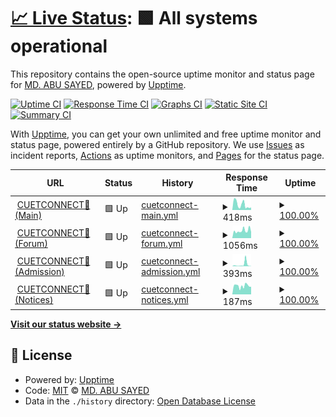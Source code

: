 # [📈 Live Status](https://status.cuetconnect.org): <!--live status--> **🟩 All systems operational**

This repository contains the open-source uptime monitor and status page for [MD. ABU SAYED](https://abusayed.dev), powered by [Upptime](https://github.com/upptime/upptime).

[![Uptime CI](https://github.com/abusayed0206/upptime/workflows/Uptime%20CI/badge.svg)](https://github.com/abusayed0206/upptime/actions?query=workflow%3A%22Uptime+CI%22)
[![Response Time CI](https://github.com/abusayed0206/upptime/workflows/Response%20Time%20CI/badge.svg)](https://github.com/abusayed0206/upptime/actions?query=workflow%3A%22Response+Time+CI%22)
[![Graphs CI](https://github.com/abusayed0206/upptime/workflows/Graphs%20CI/badge.svg)](https://github.com/abusayed0206/upptime/actions?query=workflow%3A%22Graphs+CI%22)
[![Static Site CI](https://github.com/abusayed0206/upptime/workflows/Static%20Site%20CI/badge.svg)](https://github.com/abusayed0206/upptime/actions?query=workflow%3A%22Static+Site+CI%22)
[![Summary CI](https://github.com/abusayed0206/upptime/workflows/Summary%20CI/badge.svg)](https://github.com/abusayed0206/upptime/actions?query=workflow%3A%22Summary+CI%22)

With [Upptime](https://upptime.js.org), you can get your own unlimited and free uptime monitor and status page, powered entirely by a GitHub repository. We use [Issues](https://github.com/abusayed0206/upptime/issues) as incident reports, [Actions](https://github.com/abusayed0206/upptime/actions) as uptime monitors, and [Pages](https://status.cuetconnect.org) for the status page.

<!--start: status pages-->
<!-- This summary is generated by Upptime (https://github.com/upptime/upptime) -->
<!-- Do not edit this manually, your changes will be overwritten -->
<!-- prettier-ignore -->
| URL | Status | History | Response Time | Uptime |
| --- | ------ | ------- | ------------- | ------ |
| <img alt="" src="https://favicons.githubusercontent.com/cuetconnect.org" height="13"> [CUETCONNECT🌺(Main)](https://cuetconnect.org/) | 🟩 Up | [cuetconnect-main.yml](https://github.com/abusayed0206/cuetconnect-statuspage/commits/HEAD/history/cuetconnect-main.yml) | <details><summary><img alt="Response time graph" src="./graphs/cuetconnect-main/response-time-week.png" height="20"> 418ms</summary><br><a href="https://status.cuetconnect.org/history/cuetconnect-main"><img alt="Response time 418" src="https://img.shields.io/endpoint?url=https%3A%2F%2Fraw.githubusercontent.com%2Fabusayed0206%2Fcuetconnect-statuspage%2FHEAD%2Fapi%2Fcuetconnect-main%2Fresponse-time.json"></a><br><a href="https://status.cuetconnect.org/history/cuetconnect-main"><img alt="24-hour response time 418" src="https://img.shields.io/endpoint?url=https%3A%2F%2Fraw.githubusercontent.com%2Fabusayed0206%2Fcuetconnect-statuspage%2FHEAD%2Fapi%2Fcuetconnect-main%2Fresponse-time-day.json"></a><br><a href="https://status.cuetconnect.org/history/cuetconnect-main"><img alt="7-day response time 418" src="https://img.shields.io/endpoint?url=https%3A%2F%2Fraw.githubusercontent.com%2Fabusayed0206%2Fcuetconnect-statuspage%2FHEAD%2Fapi%2Fcuetconnect-main%2Fresponse-time-week.json"></a><br><a href="https://status.cuetconnect.org/history/cuetconnect-main"><img alt="30-day response time 418" src="https://img.shields.io/endpoint?url=https%3A%2F%2Fraw.githubusercontent.com%2Fabusayed0206%2Fcuetconnect-statuspage%2FHEAD%2Fapi%2Fcuetconnect-main%2Fresponse-time-month.json"></a><br><a href="https://status.cuetconnect.org/history/cuetconnect-main"><img alt="1-year response time 418" src="https://img.shields.io/endpoint?url=https%3A%2F%2Fraw.githubusercontent.com%2Fabusayed0206%2Fcuetconnect-statuspage%2FHEAD%2Fapi%2Fcuetconnect-main%2Fresponse-time-year.json"></a></details> | <details><summary><a href="https://status.cuetconnect.org/history/cuetconnect-main">100.00%</a></summary><a href="https://status.cuetconnect.org/history/cuetconnect-main"><img alt="All-time uptime 100.00%" src="https://img.shields.io/endpoint?url=https%3A%2F%2Fraw.githubusercontent.com%2Fabusayed0206%2Fcuetconnect-statuspage%2FHEAD%2Fapi%2Fcuetconnect-main%2Fuptime.json"></a><br><a href="https://status.cuetconnect.org/history/cuetconnect-main"><img alt="24-hour uptime 100.00%" src="https://img.shields.io/endpoint?url=https%3A%2F%2Fraw.githubusercontent.com%2Fabusayed0206%2Fcuetconnect-statuspage%2FHEAD%2Fapi%2Fcuetconnect-main%2Fuptime-day.json"></a><br><a href="https://status.cuetconnect.org/history/cuetconnect-main"><img alt="7-day uptime 100.00%" src="https://img.shields.io/endpoint?url=https%3A%2F%2Fraw.githubusercontent.com%2Fabusayed0206%2Fcuetconnect-statuspage%2FHEAD%2Fapi%2Fcuetconnect-main%2Fuptime-week.json"></a><br><a href="https://status.cuetconnect.org/history/cuetconnect-main"><img alt="30-day uptime 100.00%" src="https://img.shields.io/endpoint?url=https%3A%2F%2Fraw.githubusercontent.com%2Fabusayed0206%2Fcuetconnect-statuspage%2FHEAD%2Fapi%2Fcuetconnect-main%2Fuptime-month.json"></a><br><a href="https://status.cuetconnect.org/history/cuetconnect-main"><img alt="1-year uptime 100.00%" src="https://img.shields.io/endpoint?url=https%3A%2F%2Fraw.githubusercontent.com%2Fabusayed0206%2Fcuetconnect-statuspage%2FHEAD%2Fapi%2Fcuetconnect-main%2Fuptime-year.json"></a></details>
| <img alt="" src="https://favicons.githubusercontent.com/forum.cuetconnect.org" height="13"> [CUETCONNECT🌺(Forum)](https://forum.cuetconnect.org/) | 🟩 Up | [cuetconnect-forum.yml](https://github.com/abusayed0206/cuetconnect-statuspage/commits/HEAD/history/cuetconnect-forum.yml) | <details><summary><img alt="Response time graph" src="./graphs/cuetconnect-forum/response-time-week.png" height="20"> 1056ms</summary><br><a href="https://status.cuetconnect.org/history/cuetconnect-forum"><img alt="Response time 1056" src="https://img.shields.io/endpoint?url=https%3A%2F%2Fraw.githubusercontent.com%2Fabusayed0206%2Fcuetconnect-statuspage%2FHEAD%2Fapi%2Fcuetconnect-forum%2Fresponse-time.json"></a><br><a href="https://status.cuetconnect.org/history/cuetconnect-forum"><img alt="24-hour response time 1056" src="https://img.shields.io/endpoint?url=https%3A%2F%2Fraw.githubusercontent.com%2Fabusayed0206%2Fcuetconnect-statuspage%2FHEAD%2Fapi%2Fcuetconnect-forum%2Fresponse-time-day.json"></a><br><a href="https://status.cuetconnect.org/history/cuetconnect-forum"><img alt="7-day response time 1056" src="https://img.shields.io/endpoint?url=https%3A%2F%2Fraw.githubusercontent.com%2Fabusayed0206%2Fcuetconnect-statuspage%2FHEAD%2Fapi%2Fcuetconnect-forum%2Fresponse-time-week.json"></a><br><a href="https://status.cuetconnect.org/history/cuetconnect-forum"><img alt="30-day response time 1056" src="https://img.shields.io/endpoint?url=https%3A%2F%2Fraw.githubusercontent.com%2Fabusayed0206%2Fcuetconnect-statuspage%2FHEAD%2Fapi%2Fcuetconnect-forum%2Fresponse-time-month.json"></a><br><a href="https://status.cuetconnect.org/history/cuetconnect-forum"><img alt="1-year response time 1056" src="https://img.shields.io/endpoint?url=https%3A%2F%2Fraw.githubusercontent.com%2Fabusayed0206%2Fcuetconnect-statuspage%2FHEAD%2Fapi%2Fcuetconnect-forum%2Fresponse-time-year.json"></a></details> | <details><summary><a href="https://status.cuetconnect.org/history/cuetconnect-forum">100.00%</a></summary><a href="https://status.cuetconnect.org/history/cuetconnect-forum"><img alt="All-time uptime 100.00%" src="https://img.shields.io/endpoint?url=https%3A%2F%2Fraw.githubusercontent.com%2Fabusayed0206%2Fcuetconnect-statuspage%2FHEAD%2Fapi%2Fcuetconnect-forum%2Fuptime.json"></a><br><a href="https://status.cuetconnect.org/history/cuetconnect-forum"><img alt="24-hour uptime 100.00%" src="https://img.shields.io/endpoint?url=https%3A%2F%2Fraw.githubusercontent.com%2Fabusayed0206%2Fcuetconnect-statuspage%2FHEAD%2Fapi%2Fcuetconnect-forum%2Fuptime-day.json"></a><br><a href="https://status.cuetconnect.org/history/cuetconnect-forum"><img alt="7-day uptime 100.00%" src="https://img.shields.io/endpoint?url=https%3A%2F%2Fraw.githubusercontent.com%2Fabusayed0206%2Fcuetconnect-statuspage%2FHEAD%2Fapi%2Fcuetconnect-forum%2Fuptime-week.json"></a><br><a href="https://status.cuetconnect.org/history/cuetconnect-forum"><img alt="30-day uptime 100.00%" src="https://img.shields.io/endpoint?url=https%3A%2F%2Fraw.githubusercontent.com%2Fabusayed0206%2Fcuetconnect-statuspage%2FHEAD%2Fapi%2Fcuetconnect-forum%2Fuptime-month.json"></a><br><a href="https://status.cuetconnect.org/history/cuetconnect-forum"><img alt="1-year uptime 100.00%" src="https://img.shields.io/endpoint?url=https%3A%2F%2Fraw.githubusercontent.com%2Fabusayed0206%2Fcuetconnect-statuspage%2FHEAD%2Fapi%2Fcuetconnect-forum%2Fuptime-year.json"></a></details>
| <img alt="" src="https://favicons.githubusercontent.com/admission.cuetconnect.org" height="13"> [CUETCONNECT🌺(Admission)](https://admission.cuetconnect.org/) | 🟩 Up | [cuetconnect-admission.yml](https://github.com/abusayed0206/cuetconnect-statuspage/commits/HEAD/history/cuetconnect-admission.yml) | <details><summary><img alt="Response time graph" src="./graphs/cuetconnect-admission/response-time-week.png" height="20"> 393ms</summary><br><a href="https://status.cuetconnect.org/history/cuetconnect-admission"><img alt="Response time 393" src="https://img.shields.io/endpoint?url=https%3A%2F%2Fraw.githubusercontent.com%2Fabusayed0206%2Fcuetconnect-statuspage%2FHEAD%2Fapi%2Fcuetconnect-admission%2Fresponse-time.json"></a><br><a href="https://status.cuetconnect.org/history/cuetconnect-admission"><img alt="24-hour response time 393" src="https://img.shields.io/endpoint?url=https%3A%2F%2Fraw.githubusercontent.com%2Fabusayed0206%2Fcuetconnect-statuspage%2FHEAD%2Fapi%2Fcuetconnect-admission%2Fresponse-time-day.json"></a><br><a href="https://status.cuetconnect.org/history/cuetconnect-admission"><img alt="7-day response time 393" src="https://img.shields.io/endpoint?url=https%3A%2F%2Fraw.githubusercontent.com%2Fabusayed0206%2Fcuetconnect-statuspage%2FHEAD%2Fapi%2Fcuetconnect-admission%2Fresponse-time-week.json"></a><br><a href="https://status.cuetconnect.org/history/cuetconnect-admission"><img alt="30-day response time 393" src="https://img.shields.io/endpoint?url=https%3A%2F%2Fraw.githubusercontent.com%2Fabusayed0206%2Fcuetconnect-statuspage%2FHEAD%2Fapi%2Fcuetconnect-admission%2Fresponse-time-month.json"></a><br><a href="https://status.cuetconnect.org/history/cuetconnect-admission"><img alt="1-year response time 393" src="https://img.shields.io/endpoint?url=https%3A%2F%2Fraw.githubusercontent.com%2Fabusayed0206%2Fcuetconnect-statuspage%2FHEAD%2Fapi%2Fcuetconnect-admission%2Fresponse-time-year.json"></a></details> | <details><summary><a href="https://status.cuetconnect.org/history/cuetconnect-admission">100.00%</a></summary><a href="https://status.cuetconnect.org/history/cuetconnect-admission"><img alt="All-time uptime 100.00%" src="https://img.shields.io/endpoint?url=https%3A%2F%2Fraw.githubusercontent.com%2Fabusayed0206%2Fcuetconnect-statuspage%2FHEAD%2Fapi%2Fcuetconnect-admission%2Fuptime.json"></a><br><a href="https://status.cuetconnect.org/history/cuetconnect-admission"><img alt="24-hour uptime 100.00%" src="https://img.shields.io/endpoint?url=https%3A%2F%2Fraw.githubusercontent.com%2Fabusayed0206%2Fcuetconnect-statuspage%2FHEAD%2Fapi%2Fcuetconnect-admission%2Fuptime-day.json"></a><br><a href="https://status.cuetconnect.org/history/cuetconnect-admission"><img alt="7-day uptime 100.00%" src="https://img.shields.io/endpoint?url=https%3A%2F%2Fraw.githubusercontent.com%2Fabusayed0206%2Fcuetconnect-statuspage%2FHEAD%2Fapi%2Fcuetconnect-admission%2Fuptime-week.json"></a><br><a href="https://status.cuetconnect.org/history/cuetconnect-admission"><img alt="30-day uptime 100.00%" src="https://img.shields.io/endpoint?url=https%3A%2F%2Fraw.githubusercontent.com%2Fabusayed0206%2Fcuetconnect-statuspage%2FHEAD%2Fapi%2Fcuetconnect-admission%2Fuptime-month.json"></a><br><a href="https://status.cuetconnect.org/history/cuetconnect-admission"><img alt="1-year uptime 100.00%" src="https://img.shields.io/endpoint?url=https%3A%2F%2Fraw.githubusercontent.com%2Fabusayed0206%2Fcuetconnect-statuspage%2FHEAD%2Fapi%2Fcuetconnect-admission%2Fuptime-year.json"></a></details>
| <img alt="" src="https://favicons.githubusercontent.com/notices.cuetconnect.org" height="13"> [CUETCONNECT🌺(Notices)](https://notices.cuetconnect.org/) | 🟩 Up | [cuetconnect-notices.yml](https://github.com/abusayed0206/cuetconnect-statuspage/commits/HEAD/history/cuetconnect-notices.yml) | <details><summary><img alt="Response time graph" src="./graphs/cuetconnect-notices/response-time-week.png" height="20"> 187ms</summary><br><a href="https://status.cuetconnect.org/history/cuetconnect-notices"><img alt="Response time 187" src="https://img.shields.io/endpoint?url=https%3A%2F%2Fraw.githubusercontent.com%2Fabusayed0206%2Fcuetconnect-statuspage%2FHEAD%2Fapi%2Fcuetconnect-notices%2Fresponse-time.json"></a><br><a href="https://status.cuetconnect.org/history/cuetconnect-notices"><img alt="24-hour response time 187" src="https://img.shields.io/endpoint?url=https%3A%2F%2Fraw.githubusercontent.com%2Fabusayed0206%2Fcuetconnect-statuspage%2FHEAD%2Fapi%2Fcuetconnect-notices%2Fresponse-time-day.json"></a><br><a href="https://status.cuetconnect.org/history/cuetconnect-notices"><img alt="7-day response time 187" src="https://img.shields.io/endpoint?url=https%3A%2F%2Fraw.githubusercontent.com%2Fabusayed0206%2Fcuetconnect-statuspage%2FHEAD%2Fapi%2Fcuetconnect-notices%2Fresponse-time-week.json"></a><br><a href="https://status.cuetconnect.org/history/cuetconnect-notices"><img alt="30-day response time 187" src="https://img.shields.io/endpoint?url=https%3A%2F%2Fraw.githubusercontent.com%2Fabusayed0206%2Fcuetconnect-statuspage%2FHEAD%2Fapi%2Fcuetconnect-notices%2Fresponse-time-month.json"></a><br><a href="https://status.cuetconnect.org/history/cuetconnect-notices"><img alt="1-year response time 187" src="https://img.shields.io/endpoint?url=https%3A%2F%2Fraw.githubusercontent.com%2Fabusayed0206%2Fcuetconnect-statuspage%2FHEAD%2Fapi%2Fcuetconnect-notices%2Fresponse-time-year.json"></a></details> | <details><summary><a href="https://status.cuetconnect.org/history/cuetconnect-notices">100.00%</a></summary><a href="https://status.cuetconnect.org/history/cuetconnect-notices"><img alt="All-time uptime 100.00%" src="https://img.shields.io/endpoint?url=https%3A%2F%2Fraw.githubusercontent.com%2Fabusayed0206%2Fcuetconnect-statuspage%2FHEAD%2Fapi%2Fcuetconnect-notices%2Fuptime.json"></a><br><a href="https://status.cuetconnect.org/history/cuetconnect-notices"><img alt="24-hour uptime 100.00%" src="https://img.shields.io/endpoint?url=https%3A%2F%2Fraw.githubusercontent.com%2Fabusayed0206%2Fcuetconnect-statuspage%2FHEAD%2Fapi%2Fcuetconnect-notices%2Fuptime-day.json"></a><br><a href="https://status.cuetconnect.org/history/cuetconnect-notices"><img alt="7-day uptime 100.00%" src="https://img.shields.io/endpoint?url=https%3A%2F%2Fraw.githubusercontent.com%2Fabusayed0206%2Fcuetconnect-statuspage%2FHEAD%2Fapi%2Fcuetconnect-notices%2Fuptime-week.json"></a><br><a href="https://status.cuetconnect.org/history/cuetconnect-notices"><img alt="30-day uptime 100.00%" src="https://img.shields.io/endpoint?url=https%3A%2F%2Fraw.githubusercontent.com%2Fabusayed0206%2Fcuetconnect-statuspage%2FHEAD%2Fapi%2Fcuetconnect-notices%2Fuptime-month.json"></a><br><a href="https://status.cuetconnect.org/history/cuetconnect-notices"><img alt="1-year uptime 100.00%" src="https://img.shields.io/endpoint?url=https%3A%2F%2Fraw.githubusercontent.com%2Fabusayed0206%2Fcuetconnect-statuspage%2FHEAD%2Fapi%2Fcuetconnect-notices%2Fuptime-year.json"></a></details>

<!--end: status pages-->

[**Visit our status website →**](https://status.cuetconnect.org)

## 📄 License

- Powered by: [Upptime](https://github.com/upptime/upptime)
- Code: [MIT](./LICENSE) © [MD. ABU SAYED](https://abusayed.dev)
- Data in the `./history` directory: [Open Database License](https://opendatacommons.org/licenses/odbl/1-0/)
